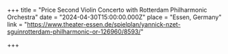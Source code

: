 +++
title = "Price Second Violin Concerto with Rotterdam Philharmonic Orchestra"
date = "2024-04-30T15:00:00.000Z"
place = "Essen, Germany"
link = "https://www.theater-essen.de/spielplan/yannick-nzet-sguinrotterdam-philharmonic-or-126960/8593/"

+++

